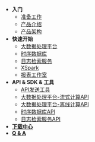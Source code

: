 - **入门**
  - [准备工作](/getstarted/ready)
  - [产品介绍](/getstarted/concept)
  - [产品架构](/getstarted/architecture)
- **快速开始**
  - [大数据处理平台](/quickstart/workflow)
  - [时序数据库](/quickstart/tsdb)
  - [日志检索服务](/quickstart/logdb)
  - [XSpark](/quickstart/xspark)
  - [报表工作室](/quickstart/report)
- **API & SDK & 工具**
  - [API发送工具](/api/httpie)
  - [大数据处理平台-流式计算API](/api/pipeline)
  - [大数据处理平台-离线计算API](/api/offline)
  - [时序数据库API](/api/tsdb)
  - [日志检索服务API](/api/logdb)
- [**下载中心**](/downloads/download)
- [**Q & A**](/qa/qa)

